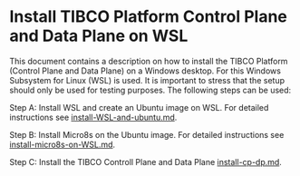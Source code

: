 # Install TIBCO Platform Control Plane and Data Plane on WSL

This document contains a description on how to install the TIBCO Platform (Control Plane and Data Plane) on a Windows desktop. For this Windows Subsystem for Linux (WSL) is used. It is important to stress that the setup should only be used for testing purposes.
The following steps can be used:


Step A: Install WSL and create an Ubuntu image on WSL. For detailed instructions see [install-WSL-and-ubuntu.md](install-WSL-and-ubuntu.md).

Step B: Install Micro8s on the Ubuntu image. For detailed instructions see [install-micro8s-on-WSL.md](install-micro8s-on-WSL.md).

Step C: Install the TIBCO Controll Plane and Data Plane [install-cp-dp.md](install-cp-dp.md). 
